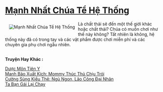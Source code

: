<a href="https://truyentiki.com/manh-nhat-chua-te-he-thong.33949/" title="Mạnh Nhất Chúa Tể Hệ Thống"><h1>Mạnh Nhất Chúa Tể Hệ Thống</h1></a><div style="display:table"><img align="right" style="float: left; padding: 10px;" src="https://truyentiki.com/a/img/str/src/33949.jpg" alt="Mạnh Nhất Chúa Tể Hệ Thống">Là chất thải sẽ đến một thế giới khác hoặc chất thải? Chúa có muốn chơi như thế này không? Tất nhiên là không, hệ thống này đã có trong tay và các vật phẩm được chơi miễn phí và các chuyên gia phụ chơi ngẫu nhiên.</div><p><br><b>Truyện Hay Khác :</b></p><a href="https://truyentiki.com/duoc-mon-tien-y.33948/" alt="Dược Môn Tiên Y">Dược Môn Tiên Y</a><br/><a href="https://github.com/nownovels/top500/tree/master/truyenhay/33478/" alt="Manh Bảo Xuất Kích: Mommy Thúc Thủ Chịu Trói">Manh Bảo Xuất Kích: Mommy Thúc Thủ Chịu Trói</a><br/><a href="https://github.com/nownovels/top500/tree/master/truyenhay/33624/" alt="Cường Sủng Kiều Thê: Ngủ Ngon, Lão Công Đại Nhân">Cường Sủng Kiều Thê: Ngủ Ngon, Lão Công Đại Nhân</a><br/><a href="https://truyentiki.wordpress.com/2020/06/08/ta-ban-gai-lai-chay/" alt="Ta Bạn Gái Lại Chạy">Ta Bạn Gái Lại Chạy</a><br/>